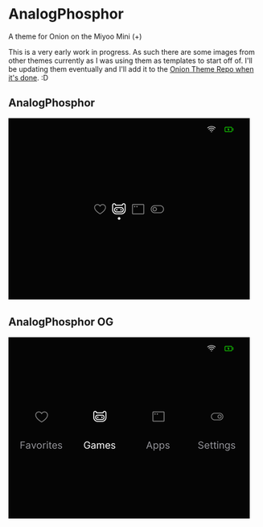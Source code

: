 # AnalogPhosphor
A theme for Onion on the Miyoo Mini (+)



This is a very early work in progress. As such there are some images from other themes currently as I was using them as templates to start off of. I'll be updating them eventually and I'll add it to the [Onion Theme Repo when it's done](https://github.com/OnionUI/Themes/blob/main/README.md). :D

## AnalogPhosphor
![](preview.png)

## AnalogPhosphor OG
![](previewOG.png)
